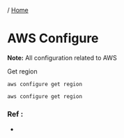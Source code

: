 / [Home](index.md)

# AWS Configure

**Note:** All configuration related to AWS



Get region
```
aws configure get region
```

```
aws configure get region
```

### Ref :

  * []()
